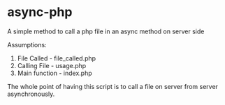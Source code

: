 # async-php
A simple method to call a php file in an async method on server side

Assumptions:

1. File Called - file_called.php
2. Calling File - usage.php
3. Main function - index.php

The whole point of having this script is to call a file on server from server asynchronously.
